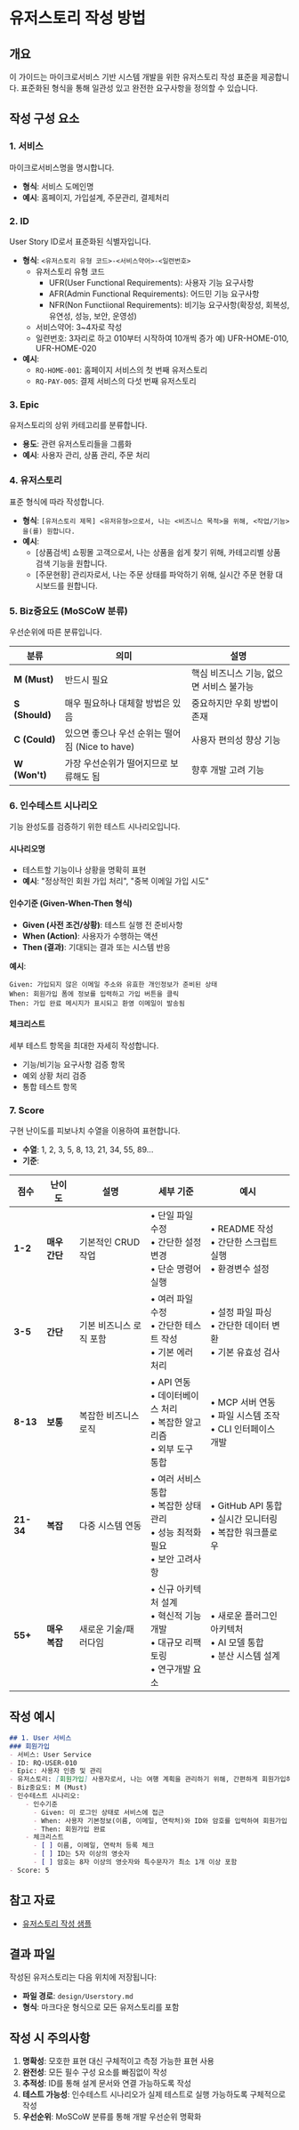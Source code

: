 # 유저스토리 작성 방법 

## 개요
이 가이드는 마이크로서비스 기반 시스템 개발을 위한 유저스토리 작성 표준을 제공합니다. 표준화된 형식을 통해 일관성 있고 완전한 요구사항을 정의할 수 있습니다.

## 작성 구성 요소

### 1. 서비스
마이크로서비스명을 명시합니다.
- **형식**: 서비스 도메인명
- **예시**: 홈페이지, 가입설계, 주문관리, 결제처리

### 2. ID
User Story ID로서 표준화된 식별자입니다. 
- **형식**: `<유저스토리 유형 코드>-<서비스약어>-<일련번호>`
  - 유저스토리 유형 코드
    - UFR(User Functional Requirements): 사용자 기능 요구사항  
    - AFR(Admin Functional Requirements): 어드민 기능 요구사항 
    - NFR(Non Functiional Requirements): 비기능 요구사항(확장성, 회복성, 유연성, 성능, 보안, 운영성)
  - 서비스약어: 3~4자로 작성
  - 일련번호: 3자리로 하고 010부터 시작하여 10개씩 증가 예) UFR-HOME-010, UFR-HOME-020
- **예시**: 
  - `RQ-HOME-001`: 홈페이지 서비스의 첫 번째 유저스토리
  - `RQ-PAY-005`: 결제 서비스의 다섯 번째 유저스토리

### 3. Epic
유저스토리의 상위 카테고리를 분류합니다.
- **용도**: 관련 유저스토리들을 그룹화
- **예시**: 사용자 관리, 상품 관리, 주문 처리

### 4. 유저스토리
표준 형식에 따라 작성합니다.
- **형식**: `[유저스토리 제목] <유저유형>으로서, 나는 <비즈니스 목적>을 위해, <작업/기능>을(를) 원합니다.`
- **예시**: 
  - [상품검색] 쇼핑몰 고객으로서, 나는 상품을 쉽게 찾기 위해, 카테고리별 상품 검색 기능을 원합니다.
  - [주문현황] 관리자로서, 나는 주문 상태를 파악하기 위해, 실시간 주문 현황 대시보드를 원합니다.

### 5. Biz중요도 (MoSCoW 분류)
우선순위에 따른 분류입니다.

| 분류 | 의미 | 설명 |
|------|------|------|
| **M (Must)** | 반드시 필요 | 핵심 비즈니스 기능, 없으면 서비스 불가능 |
| **S (Should)** | 매우 필요하나 대체할 방법은 있음 | 중요하지만 우회 방법이 존재 |
| **C (Could)** | 있으면 좋으나 우선 순위는 떨어짐 (Nice to have) | 사용자 편의성 향상 기능 |
| **W (Won't)** | 가장 우선순위가 떨어지므로 보류해도 됨 | 향후 개발 고려 기능 |

### 6. 인수테스트 시나리오
기능 완성도를 검증하기 위한 테스트 시나리오입니다.

#### 시나리오명
- 테스트할 기능이나 상황을 명확히 표현
- **예시**: "정상적인 회원 가입 처리", "중복 이메일 가입 시도"

#### 인수기준 (Given-When-Then 형식)
- **Given (사전 조건/상황)**: 테스트 실행 전 준비사항
- **When (Action)**: 사용자가 수행하는 액션
- **Then (결과)**: 기대되는 결과 또는 시스템 반응

**예시**:
```
Given: 가입되지 않은 이메일 주소와 유효한 개인정보가 준비된 상태
When: 회원가입 폼에 정보를 입력하고 가입 버튼을 클릭
Then: 가입 완료 메시지가 표시되고 환영 이메일이 발송됨
```

#### 체크리스트
세부 테스트 항목을 최대한 자세히 작성합니다.
- 기능/비기능 요구사항 검증 항목
- 예외 상황 처리 검증
- 통합 테스트 항목

### 7. Score
구현 난이도를 피보나치 수열을 이용하여 표현합니다.
- **수열**: 1, 2, 3, 5, 8, 13, 21, 34, 55, 89...
- **기준**:

| 점수 | 난이도 | 설명 | 세부 기준 | 예시 |
|------|--------|------|-----------|------|
| **1-2** | **매우 간단** | 기본적인 CRUD 작업 | • 단일 파일 수정<br>• 간단한 설정 변경<br>• 단순 명령어 실행 | • README 작성<br>• 간단한 스크립트 실행<br>• 환경변수 설정 |
| **3-5** | **간단** | 기본 비즈니스 로직 포함 | • 여러 파일 수정<br>• 간단한 테스트 작성<br>• 기본 에러 처리 | • 설정 파일 파싱<br>• 간단한 데이터 변환<br>• 기본 유효성 검사 |
| **8-13** | **보통** | 복잡한 비즈니스 로직 | • API 연동<br>• 데이터베이스 처리<br>• 복잡한 알고리즘<br>• 외부 도구 통합 | • MCP 서버 연동<br>• 파일 시스템 조작<br>• CLI 인터페이스 개발 |
| **21-34** | **복잡** | 다중 시스템 연동 | • 여러 서비스 통합<br>• 복잡한 상태 관리<br>• 성능 최적화 필요<br>• 보안 고려사항 | • GitHub API 통합<br>• 실시간 모니터링<br>• 복잡한 워크플로우 |
| **55+** | **매우 복잡** | 새로운 기술/패러다임 | • 신규 아키텍처 설계<br>• 혁신적 기능 개발<br>• 대규모 리팩토링<br>• 연구개발 요소 | • 새로운 플러그인 아키텍처<br>• AI 모델 통합<br>• 분산 시스템 설계 |

  
## 작성 예시

```markdown
## 1. User 서비스
### 회원가입 
- 서비스: User Service
- ID: RQ-USER-010
- Epic: 사용자 인증 및 관리 
- 유저스토리: [회원가입] 사용자로서, 나는 여행 계획을 관리하기 위해, 간편하게 회원가입하고 싶습니다.
- Biz중요도: M (Must)
- 인수테스트 시나리오:
    - 인수기준
      - Given: 미 로그인 상태로 서비스에 접근 
      - When: 사용자 기본정보(이름, 이메일, 연락처)와 ID와 암호를 입력하여 회원가입 요청 
      - Then: 회원가입 완료 
    - 체크리스트
      - [ ] 이름, 이메일, 연락처 등록 체크   
      - [ ] ID는 5자 이상의 영숫자 
      - [ ] 암호는 8자 이상의 영숫자와 특수문자가 최소 1개 이상 포함 
- Score: 5 
```

## 참고 자료
- [유저스토리 작성 샘플](https://raw.githubusercontent.com/cna-bootcamp/clauding-guide/refs/heads/main/samples/Userstory.pdf)

## 결과 파일
작성된 유저스토리는 다음 위치에 저장됩니다:
- **파일 경로**: `design/Userstory.md`
- **형식**: 마크다운 형식으로 모든 유저스토리를 포함

## 작성 시 주의사항

1. **명확성**: 모호한 표현 대신 구체적이고 측정 가능한 표현 사용
2. **완전성**: 모든 필수 구성 요소를 빠짐없이 작성
3. **추적성**: ID를 통해 설계 문서와 연결 가능하도록 작성
4. **테스트 가능성**: 인수테스트 시나리오가 실제 테스트로 실행 가능하도록 구체적으로 작성
5. **우선순위**: MoSCoW 분류를 통해 개발 우선순위 명확화
